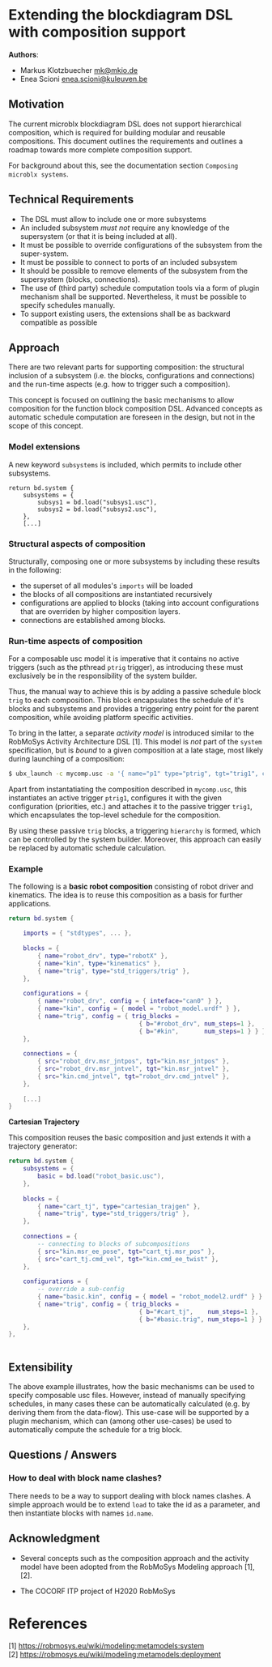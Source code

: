 # Extending the blockdiagram DSL with composition support

**Authors**:

- Markus Klotzbuecher <mk@mkio.de>
- Enea Scioni <enea.scioni@kuleuven.be>

## Motivation

The current microblx blockdiagram DSL does not support hierarchical
composition, which is required for building modular and reusable
compositions. This document outlines the requirements and outlines a
roadmap towards more complete composition support.

For background about this, see the documentation section `Composing
microblx systems`.

## Technical Requirements 

- The DSL must allow to include one or more subsystems
- An included subsystem *must not* require any knowledge of the
  supersystem (or that it is being included at all).
- It must be possible to override configurations of the subsystem from
  the super-system.
- It must be possible to connect to ports of an included subsystem
- It should be possible to remove elements of the subsystem from the
  supersystem (blocks, connections).
- The use of (third party) schedule computation tools via a form of
  plugin mechanism shall be supported. Nevertheless, it must be
  possible to specify schedules manually.
- To support existing users, the extensions shall be as backward
  compatible as possible

## Approach

There are two relevant parts for supporting composition: the
structural inclusion of a subsystem (i.e. the blocks, configurations
and connections) and the run-time aspects (e.g. how to trigger such a
composition).

This concept is focused on outlining the basic mechanisms to allow
composition for the function block composition DSL. Advanced concepts
as automatic schedule computation are foreseen in the design, but not
in the scope of this concept.

### Model extensions

A new keyword `subsystems` is included, which permits to include other
subsystems.

```
return bd.system {
	subsystems = {
		subsys1 = bd.load("subsys1.usc"),
		subsys2 = bd.load("subsys2.usc"),
	},
    [...]
```


### Structural aspects of composition

Structurally, composing one or more subsystems by including these
results in the following:

- the superset of all modules's `imports` will be loaded
- the blocks of all compositions are instantiated recursively
- configurations are applied to blocks (taking into account
  configurations that are overriden by higher composition layers.
- connections are established among blocks.

### Run-time aspects of composition

For a composable usc model it is imperative that it contains no active
triggers (such as the pthread `ptrig` trigger), as introducing these
must exclusively be in the responsibility of the system builder.

Thus, the manual way to achieve this is by adding a passive schedule
block `trig` to each composition. This block encapsulates the schedule
of it's blocks and subsystems and provides a triggering entry point
for the parent composition, while avoiding platform specific
activities.

To bring in the latter, a separate *activity model* is introduced
similar to the RobMoSys Activity Architecture DSL [1]. This model is
*not* part of the `system` specification, but is *bound* to a given
composition at a late stage, most likely during launching of a
composition:

```sh
$ ubx_launch -c mycomp.usc -a '{ name="p1" type="ptrig", tgt="trig1", config={ sched_priority=99, period = { ... } }'
```

Apart from instantatiating the composition described in `mycomp.usc`,
this instantiates an active trigger `ptrig1`, configures it with the
given configuration (priorities, etc.) and attaches it to the passive
trigger `trig1`, which encapsulates the top-level schedule for the
composition.

By using these passive `trig` blocks, a triggering `hierarchy` is
formed, which can be controlled by the system builder. Moreover, this
approach can easily be replaced by automatic schedule calculation.


### Example

The following is a **basic robot composition** consisting of robot
driver and kinematics. The idea is to reuse this composition as a
basis for further applications.

```Lua
return bd.system {

	imports = { "stdtypes", ... },
	
	blocks = {
		{ name="robot_drv", type="robotX" },
		{ name="kin", type="kinematics" },
		{ name="trig", type="std_triggers/trig" },
	},
	
	configurations = {
		{ name="robot_drv", config = { inteface="can0" } },
		{ name="kin", config = { model = "robot_model.urdf" } },
		{ name="trig", config = { trig_blocks =
			                        { b="#robot_drv", num_steps=1 },
									{ b="#kin",       num_steps=1 } } },
	},
	
	connections = {
		{ src="robot_drv.msr_jntpos", tgt="kin.msr_jntpos" },
		{ src="robot_drv.msr_jntvel", tgt="kin.msr_jntvel" },
		{ src="kin.cmd_jntvel", tgt="robot_drv.cmd_jntvel" },
	},
	
	[...]	
}
```

**Cartesian Trajectory**

This composition reuses the basic composition and just extends it with
a trajectory generator:

```Lua
return bd.system {
	subsystems = {
		basic = bd.load("robot_basic.usc"),
	},
	
	blocks = {
		{ name="cart_tj", type="cartesian_trajgen" },
		{ name="trig", type="std_triggers/trig" },
	},
	
	connections = {
		-- connecting to blocks of subcompositions
        { src="kin.msr_ee_pose", tgt="cart_tj.msr_pos" },
        { src="cart_tj.cmd_vel", tgt="kin.cmd_ee_twist" }, 
	},
	
	configurations = {
		-- override a sub-config
		{ name="basic.kin", config = { model = "robot_model2.urdf" } }
		{ name="trig", config = { trig_blocks =
			                        { b="#cart_tj",    num_steps=1 },
									{ b="#basic.trig", num_steps=1 } } },
	},
},
	
```

## Extensibility

The above example illustrates, how the basic mechanisms can be used to
specify composable usc files. However, instead of manually specifying
schedules, in many cases these can be automatically calculated
(e.g. by deriving them from the data-flow). This use-case will be
supported by a plugin mechanism, which can (among other use-cases) be
used to automatically compute the schedule for a trig block.

## Questions / Answers

### How to deal with block name clashes?

There needs to be a way to support dealing with block names clashes. A
simple approach would be to extend `load` to take the id as a
parameter, and then instantiate blocks with names `id.name`.

## Acknowledgment

- Several concepts such as the composition approach and the activity
  model have been adopted from the RobMoSys Modeling approach [1],
  [2].

- The COCORF ITP project of H2020 RobMoSys

# References

[1] https://robmosys.eu/wiki/modeling:metamodels:system  
[2] https://robmosys.eu/wiki/modeling:metamodels:deployment  



